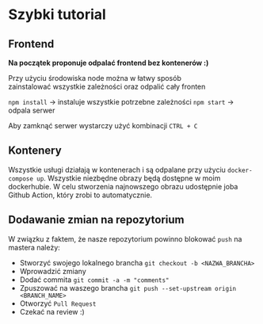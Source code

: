 # Szybki tutorial

## Frontend
**Na początek proponuje odpalać frontend bez kontenerów :)**

Przy użyciu środowiska node można w łatwy sposób zainstalować wszystkie zależności 
oraz odpalić cały fronten

`npm install` -> instaluje wszystkie potrzebne zależności
`npm start` -> odpala serwer

Aby zamknąć serwer wystarczy użyć kombinacji `CTRL + C`

## Kontenery
Wszystkie usługi działają w kontenerach i są odpalane przy użyciu `docker-compose up`.
Wszystkie niezbędne obrazy będą dostępne w moim dockerhubie.
W celu stworzenia najnowszego obrazu udostępnie joba Github Action, który zrobi to automatycznie.

## Dodawanie zmian na repozytorium
W związku z faktem, że nasze repozytorium powinno blokować `push` na mastera należy:
* Stworzyć swojego lokalnego brancha `git checkout -b <NAZWA_BRANCHA>`
* Wprowadzić zmiany
* Dodać commita `git commit -a -m "comments"`
* Zpuszować na waszego brancha `git push --set-upstream origin <BRANCH_NAME>`
* Otworzyć `Pull Request`
* Czekać na review :)

